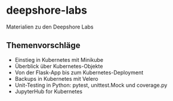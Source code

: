 # deepshore-labs
Materialien zu den Deepshore Labs

## Themenvorschläge
- Einstieg in Kubernetes mit Minikube
- Überblick über Kubernetes-Objekte
- Von der Flask-App bis zum Kubernetes-Deployment
- Backups in Kubernetes mit Velero
- Unit-Testing in Python: pytest, unittest.Mock und coverage.py
- JupyterHub for Kubernetes



